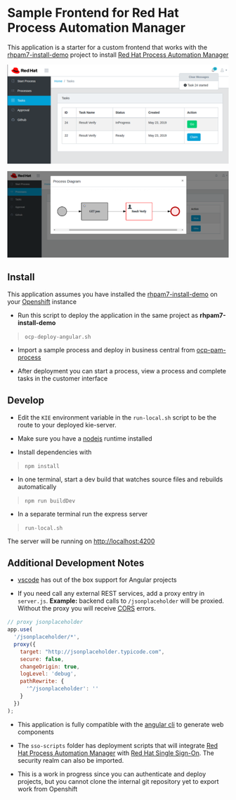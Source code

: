 # Sample Frontend for Red Hat Process Automation Manager

This application is a starter for a custom frontend that works with the [rhpam7-install-demo](https://github.com/jbossdemocentral/rhpam7-install-demo) project to install [Red Hat Process Automation Manager](https://www.redhat.com/en/technologies/jboss-middleware/process-automation-manager)

![screenshot](./screenshot1.png)

![screenshot](./screenshot2.png)

## Install

This application assumes you have installed the [rhpam7-install-demo](https://github.com/jbossdemocentral/rhpam7-install-demo) on your [Openshift](https://www.openshift.com/) instance

* Run this script to deploy the application in the same project as **rhpam7-install-demo**
>`ocp-deploy-angular.sh`

* Import a sample process and deploy in business central from [ocp-pam-process](https://github.com/mechevarria/ocp-pam-process)

* After deployment you can start a process, view a process and complete tasks in the customer interface

## Develop

* Edit the `KIE` environment variable in the `run-local.sh` script to be the route to your deployed kie-server.

* Make sure you have a [nodejs](https://nodejs.org/en/) runtime installed

* Install dependencies with 
>`npm install`

* In one terminal, start a dev build that watches source files and rebuilds automatically

> `npm run buildDev`

* In a separate terminal run the express server

>`run-local.sh`

The server will be running on [http://localhost:4200](http://localhost:4200)

## Additional Development Notes

* [vscode](https://code.visualstudio.com/) has out of the box support for Angular projects

* If you need call any external REST services, add a proxy entry in `server.js`. **Example:** backend calls to `/jsonplaceholder` will be proxied. Without the proxy you will receive [CORS](https://developer.mozilla.org/en-US/docs/Web/HTTP/CORS/Errors) errors. 

```javascript
// proxy jsonplaceholder
app.use(
  '/jsonplaceholder/*',
  proxy({
    target: "http://jsonplaceholder.typicode.com",
    secure: false,
    changeOrigin: true,
    logLevel: 'debug',
    pathRewrite: {
      '^/jsonplaceholder': ''
    }
  })
);
```

* This application is fully compatible with the [angular cli](https://cli.angular.io/) to generate web components

* The `sso-scripts` folder has deployment scripts that will integrate [Red Hat Process Automation Manager](https://www.redhat.com/en/technologies/jboss-middleware/process-automation-manager) with [Red Hat Single Sign-On](https://access.redhat.com/products/red-hat-single-sign-on). The security realm can also be imported.

* This is a work in progress since you can authenticate and deploy projects, but you cannot clone the internal git repository yet to export work from Openshift